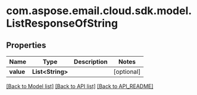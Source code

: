 
# com.aspose.email.cloud.sdk.model.ListResponseOfString

## Properties
Name | Type | Description | Notes
------------ | ------------- | ------------- | -------------
**value** | **List&lt;String&gt;** |  |  [optional]


[[Back to Model list]](API_README.md#documentation-for-models) [[Back to API list]](API_README.md#documentation-for-api-endpoints) [[Back to API_README]](API_README.md)

